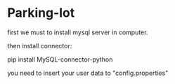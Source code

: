 # Parking-lot

first we must to install mysql server in computer.

then install connector:

pip install MySQL-connector-python

you need to insert your user data to "config.properties"